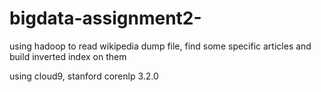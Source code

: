 # bigdata-assignment2-
using hadoop to read wikipedia dump file, find some specific articles and build inverted index on them

using cloud9, stanford corenlp 3.2.0
